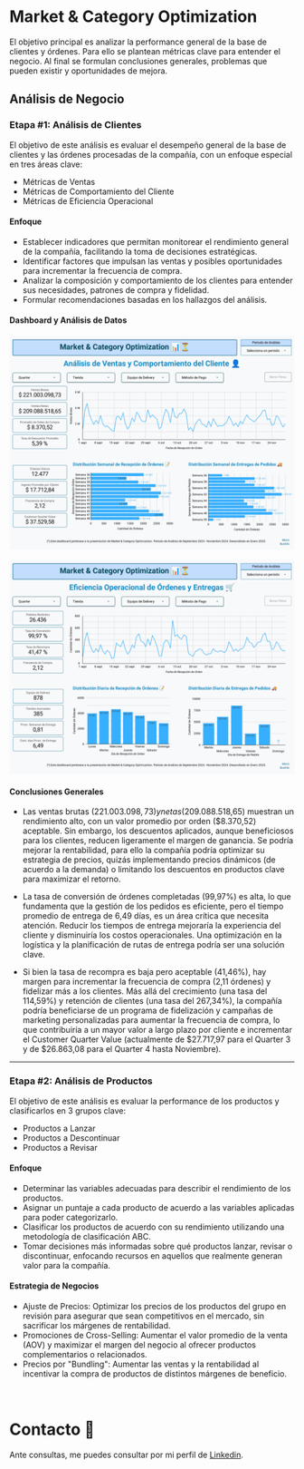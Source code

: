 # Market & Category Optimization
El objetivo principal es analizar la performance general de la base de clientes y órdenes.  Para ello se plantean métricas clave para entender el negocio. Al final se formulan conclusiones generales, problemas que pueden existir y  oportunidades de mejora.


## Análisis de Negocio
### Etapa #1: Análisis de Clientes
El objetivo de este análisis es evaluar el desempeño general de la base de clientes y las órdenes procesadas de la compañía, con un enfoque especial en tres áreas clave:
* Métricas de Ventas
* Métricas de Comportamiento del Cliente
* Métricas de Eficiencia Operacional

#### Enfoque
* Establecer indicadores que permitan monitorear el rendimiento general de la compañía, facilitando la toma de decisiones estratégicas.
* Identificar factores que impulsan las ventas y posibles oportunidades para incrementar la frecuencia de compra.
* Analizar la composición y comportamiento de los clientes para entender sus necesidades, patrones de compra y fidelidad.
* Formular recomendaciones basadas en los hallazgos del análisis.

#### Dashboard y Análisis de Datos
![Dashboard de Análisis de Venta y Comportamiento del Cliente](/images/dashboard_1.png)

![Dashboard de Eficiencia Operacional](/images/dashboard_2.png)


#### Conclusiones Generales
* Las ventas brutas ($221.003.098,73) y netas ($209.088.518,65) muestran un rendimiento alto, con un valor promedio por orden ($8.370,52) aceptable. Sin embargo, los descuentos aplicados, aunque beneficiosos para los clientes, reducen ligeramente el margen de ganancia. Se podría mejorar la rentabilidad, para ello la compañía podría optimizar su estrategia de precios, quizás implementando precios dinámicos (de acuerdo a la demanda) o limitando los descuentos en productos clave para maximizar el retorno.

* La tasa de conversión de órdenes completadas (99,97%) es alta, lo que fundamenta que la gestión de los pedidos es eficiente, pero el tiempo promedio de entrega de 6,49 días, es un área crítica que necesita atención. Reducir los tiempos de entrega mejoraría la experiencia del cliente y disminuiría los costos operacionales. Una optimización en la logística y la planificación de rutas de entrega podría ser una solución clave.

* Si bien la tasa de recompra es baja pero aceptable (41,46%), hay margen para incrementar la frecuencia de compra (2,11 órdenes) y fidelizar más a los clientes. Más allá del crecimiento (una tasa del 114,59%) y retención de clientes (una tasa del 267,34%), la compañía podría beneficiarse de un programa de fidelización y campañas de marketing personalizadas para aumentar la frecuencia de compra, lo que contribuiría a un mayor valor a largo plazo por cliente e incrementar el Customer Quarter Value (actualmente de $27.717,97 para el Quarter 3 y de $26.863,08 para el Quarter 4 hasta Noviembre).

- - - 

### Etapa #2: Análisis de Productos
El objetivo de este análisis es evaluar la performance de los productos y clasificarlos en 3 grupos clave:
* Productos a Lanzar
* Productos a Descontinuar
* Productos a  Revisar

#### Enfoque
* Determinar las variables adecuadas para describir el rendimiento de los productos.
* Asignar un puntaje a cada producto de acuerdo a las variables aplicadas para poder categorizarlo.
* Clasificar los productos de acuerdo con su rendimiento utilizando una metodología de clasificación ABC.
* Tomar decisiones más informadas sobre qué productos lanzar, revisar o discontinuar, enfocando recursos en aquellos que realmente generan valor para la compañía.

#### Estrategia de Negocios
* Ajuste de Precios:
Optimizar los precios de los productos del grupo en revisión para asegurar que sean competitivos en el mercado, sin sacrificar los márgenes de rentabilidad.
* Promociones de Cross-Selling:
Aumentar el valor promedio de la venta (AOV) y maximizar el margen del negocio al ofrecer productos complementarios o relacionados.
* Precios por "Bundling": 
Aumentar las ventas y la rentabilidad al incentivar la compra de productos de distintos márgenes de beneficio.

# <br> Contacto 🌟
Ante consultas, me puedes consultar por mi perfil de [Linkedin](https://www.linkedin.com/in/mario-bustillo/).
